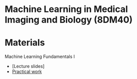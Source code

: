 # Machine Learning in Medical Imaging and Biology (8DM40)

# Materials

Machine Learning Fundamentals I
* [Lecture slides]
* [Practical work](practicals/week_1.ipynb)
